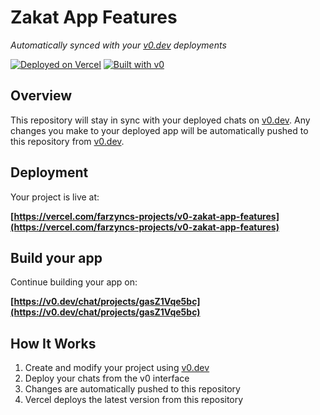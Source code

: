 # Zakat App Features

*Automatically synced with your [v0.dev](https://v0.dev) deployments*

[![Deployed on Vercel](https://img.shields.io/badge/Deployed%20on-Vercel-black?style=for-the-badge&logo=vercel)](https://vercel.com/farzyncs-projects/v0-zakat-app-features)
[![Built with v0](https://img.shields.io/badge/Built%20with-v0.dev-black?style=for-the-badge)](https://v0.dev/chat/projects/gasZ1Vqe5bc)

## Overview

This repository will stay in sync with your deployed chats on [v0.dev](https://v0.dev).
Any changes you make to your deployed app will be automatically pushed to this repository from [v0.dev](https://v0.dev).

## Deployment

Your project is live at:

**[https://vercel.com/farzyncs-projects/v0-zakat-app-features](https://vercel.com/farzyncs-projects/v0-zakat-app-features)**

## Build your app

Continue building your app on:

**[https://v0.dev/chat/projects/gasZ1Vqe5bc](https://v0.dev/chat/projects/gasZ1Vqe5bc)**

## How It Works

1. Create and modify your project using [v0.dev](https://v0.dev)
2. Deploy your chats from the v0 interface
3. Changes are automatically pushed to this repository
4. Vercel deploys the latest version from this repository